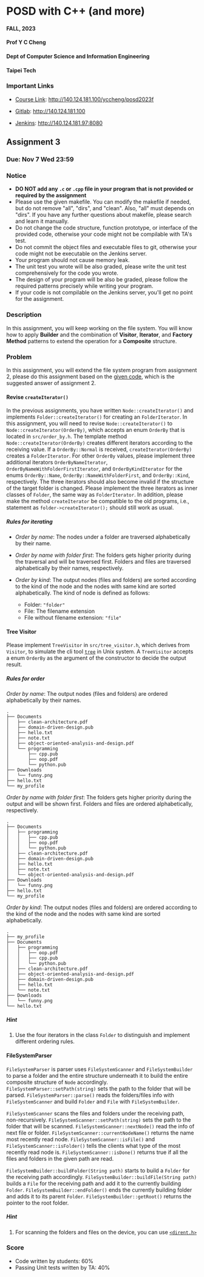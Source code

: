 # POSD with C++ (and more)

#### FALL, 2023

#### Prof Y C Cheng

#### Dept of Computer Science and Information Engineering

#### Taipei Tech

### Important Links

* [Course Link](http://140.124.181.100/yccheng/posd2023f): http://140.124.181.100/yccheng/posd2023f

* [Gitlab](http://140.124.181.100): http://140.124.181.100

* [Jenkins](http://140.124.181.97:8080): http://140.124.181.97:8080

## Assignment 3

### Due: Nov 7 Wed 23:59

### Notice

* **DO NOT add any `.c` or `.cpp` file in your program that is not provided or required by the assignment**
* Please use the given makefile. You can modify the makefile if needed, but do not remove "all", "dirs", and "clean". Also, "all" must depends on "dirs". If you have any further questions about makefile, please search and learn it manually.
* Do not change the code structure, function prototype, or interface of the provided code, otherwise your code might not be compilable with TA's test.
* Do not commit the object files and executable files to git, otherwise your code might not be executable on the Jenkins server.
* Your program should not cause memory leak.
* The unit test you wrote will be also graded, please write the unit test comprehensively for the code you wrote.
* The design of your program will be also be graded, please follow the required patterns precisely while writing your program.
* If your code is not compilable on the Jenkins server, you'll get no point for the assignment.

### Description

In this assignment, you will keep working on the file system. You will know how to apply **Builder** and the combination of **Visitor**, **Iterator**, and **Factory Method** patterns to extend the operation for a **Composite** structure.

### Problem

In this assignment, you will extend the file system program from assignment 2, please do this assignment based on the [given code](./given_code), which is the suggested answer of assignment 2.

#### Revise `createIterator()`

In the previous assignments, you have written `Node::createIterator()` and implements `Folder::createIterator()` for creating an `FolderIterator`. In this assignment, you will need to revise `Node::createIterator()` to `Node::createIterator(OrderBy)`, which accepts an enum `OrderBy` that is located in `src/order_by.h`. The template method `Node::createIterator(OrderBy)` creates different iterators according to the receiving value. If a `OrderBy::Normal` is received, `createIterator(OrderBy)` creates a `FolderIterator`. For other `OrderBy` values, please implement three additional iterators `OrderByNameIterator`, `OrderByNameWithFolderFirstIterator`, and `OrderByKindIterator` for the enums `OrderBy::Name`, `OrderBy::NameWithFolderFirst`, and `OrderBy::Kind`, respectively. The three iterators should also become invalid if the structure of the target folder is changed. Please implement the three iterators as inner classes of `Folder`, the same way as `FolderIterator`. In addition, please make the method `createIterator` be compatible to the old programs, i.e., statement as `folder->createIterator();` should still work as usual.

##### Rules for iterating

- *Order by name*: The nodes under a folder are traversed alphabetically by their name.
- *Order by name with folder first*: The folders gets higher priority during the traversal and will be traversed first. Folders and files are traversed alphabetically by their names, respectively.
- *Order by kind*: The output nodes (files and folders) are sorted according to the kind of the node and the nodes with same kind are sorted alphabetically. The kind of node is defined as follows:

  - Folder: `"folder"`
  - File: The filename extension
  - File without filename extension: `"file"`

#### Tree Visitor

Please implement `TreeVisitor` in `src/tree_visitor.h`, which derives from `Visitor`, to simulate the cli tool [`tree`](https://www.javatpoint.com/linux-tree-command) in Unix system. A `TreeVisitor` accepts a enum `OrderBy` as the argument of the constructor to decide the output result.

##### Rules for order

*Order by name*: The output nodes (files and folders) are ordered alphabetically by their names.

```shell
.
├── Documents
│   ├── clean-architecture.pdf
│   ├── domain-driven-design.pub
│   ├── hello.txt
│   ├── note.txt
│   ├── object-oriented-analysis-and-design.pdf
│   └── programming
│       ├── cpp.pub
│       ├── oop.pdf
│       └── python.pub
├── Downloads
│   └── funny.png
├── hello.txt
└── my_profile
```

*Order by name with folder first*: The folders gets higher priority during the output and will be shown first. Folders and files are ordered alphabetically, respectively.

``` shell
.
├── Documents
│   ├── programming
│   │   ├── cpp.pub
│   │   ├── oop.pdf
│   │   └── python.pub
│   ├── clean-architecture.pdf
│   ├── domain-driven-design.pub
│   ├── hello.txt
│   ├── note.txt
│   └── object-oriented-analysis-and-design.pdf
├── Downloads
│   └── funny.png
├── hello.txt
└── my_profile
```

*Order by kind*: The output nodes (files and folders) are ordered according to the kind of the node and the nodes with same kind are sorted alphabetically.

``` shell
.
├── my_profile
├── Documents
│   ├── programming
│   │   ├── oop.pdf
│   │   ├── cpp.pub
│   │   └── python.pub
│   ├── clean-architecture.pdf
│   ├── object-oriented-analysis-and-design.pdf
│   ├── domain-driven-design.pub
│   ├── hello.txt
│   └── note.txt
├── Downloads
│   └── funny.png
└── hello.txt
```

##### Hint

1. Use the four iterators in the class `Folder` to distinguish and implement different ordering rules.

#### FileSystemParser

`FileSystemParser` is parser uses `FileSystemScanner` and `FileSystemBuilder` to parse a folder and the entire structure underneath it to build the entire composite structure of `Node` accordingly. `FileSystemParser::setPath(string)` sets the path to the folder that will be parsed. `FileSystemParser::parse()` reads the folders/files info with `FileSystemScanner` and build `Folder` and `File` with `FileSystemBuilder`.

`FileSystemScanner` scans the files and folders under the receiving path, non-recursively. `FileSystemScanner::setPath(string)` sets the path to the folder that will be scanned. `FileSystemScanner::nextNode()` read the info of next file or folder. `FileSystemScanner::currentNodeName()` returns the name most recently read node. `FileSystemScanner::isFile()` and `FileSystemScanner::isFolder()` tells the clients what type of the most recently read node is. `FileSystemScanner::isDone()` returns true if all the files and folders in the given path are read.


`FileSystemBuilder::buildFolder(String path)` starts to build a `Folder` for the receiving path accordingly. `FileSystemBuilder::buildFile(String path)` builds a `File` for the receiving path and add it to the currently building `Folder`. `FileSystemBuilder::endFolder()` ends the currently building folder and adds it to its parent `Folder`. `FileSystemBuilder::getRoot()` returns the pointer to the root folder.

##### Hint

1. For scanning the folders and files on the device, you can use [`<dirent.h>`](https://pubs.opengroup.org/onlinepubs/7908799/xsh/dirent.h.html)

### Score

* Code written by students: 60%
* Passing Unit tests written by TA: 40%
